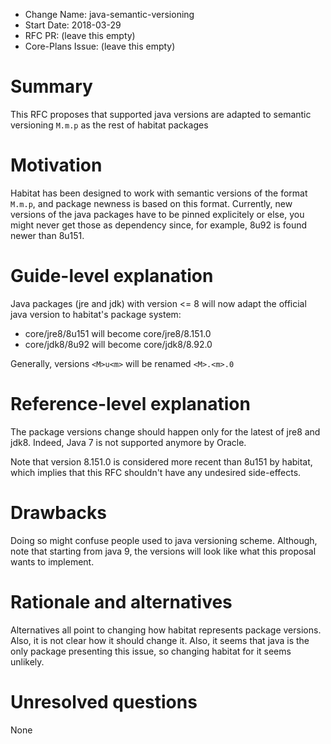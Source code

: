 - Change Name: java-semantic-versioning
- Start Date: 2018-03-29
- RFC PR: (leave this empty)
- Core-Plans Issue: (leave this empty)

# Summary
[summary]: #summary

This RFC proposes that supported java versions are adapted to semantic versioning `M.m.p` as the rest of habitat packages

# Motivation
[motivation]: #motivation

Habitat has been designed to work with semantic versions of the format `M.m.p`, and package newness is based on this format. Currently, new versions of the java packages have to be pinned explicitely or else, you might never get those as dependency since, for example, 8u92 is found newer than 8u151.

# Guide-level explanation
[guide-level-explanation]: #guide-level-explanation

Java packages (jre and jdk) with version <= 8 will now adapt the official java version to habitat's package system:

- core/jre8/8u151 will become core/jre8/8.151.0
- core/jdk8/8u92 will become core/jdk8/8.92.0

Generally, versions `<M>u<m>` will be renamed `<M>.<m>.0`

# Reference-level explanation
[reference-level-explanation]: #reference-level-explanation

The package versions change should happen only for the latest of jre8 and jdk8. Indeed, Java 7 is not supported anymore by Oracle.

Note that version 8.151.0 is considered more recent than 8u151 by habitat, which implies that this RFC shouldn't have any undesired side-effects.

# Drawbacks
[drawbacks]: #drawbacks

Doing so might confuse people used to java versioning scheme. Although, note that starting from java 9, the versions will look like what this proposal wants to implement.

# Rationale and alternatives
[alternatives]: #alternatives

Alternatives all point to changing how habitat represents package versions. Also, it is not clear how it should change it. Also, it seems that java is the only package presenting this issue, so changing habitat for it seems unlikely.

# Unresolved questions
[unresolved]: #unresolved-questions

None
